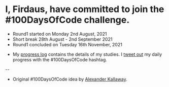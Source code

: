 # I, Firdaus, have committed to join the #100DaysOfCode challenge. 

- Round1 started on Monday 2nd August, 2021
- Short break 28th August - 2nd September 2021
- Round1 concluded on Tuesday 16th November, 2021

* My [progress log](log.md) contains the details of my studies. I [tweet out](https://twitter.com/betascribbles) my daily progress with the #100DaysOfCode hashtag.

-- 

* Original #100DaysOfCode  idea by [Alexander Kallaway](https://medium.freecodecamp.org/join-the-100daysofcode-556ddb4579e4).

